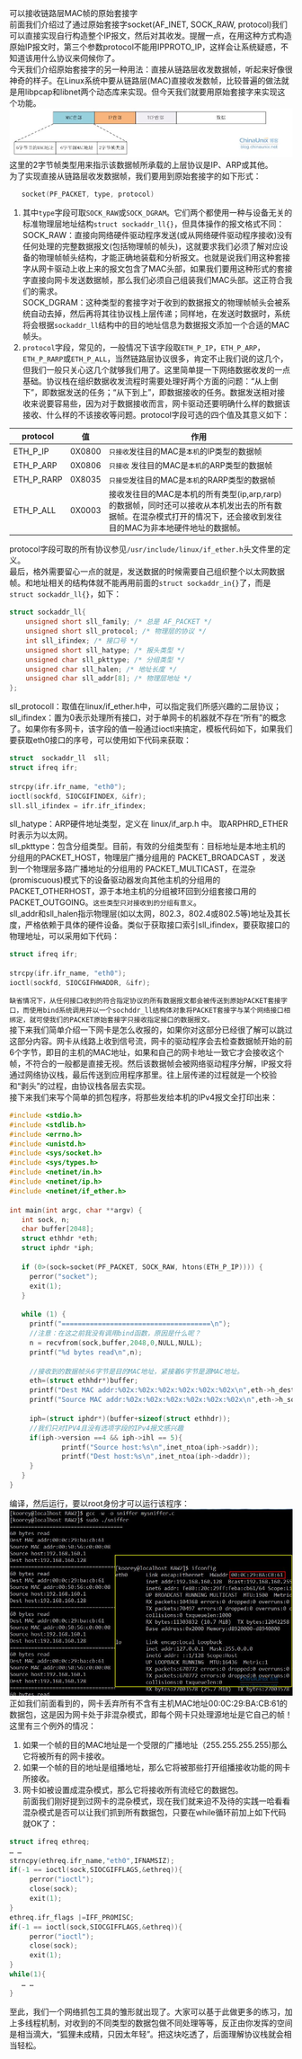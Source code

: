 可以接收链路层MAC帧的原始套接字  
    前面我们介绍过了通过原始套接字socket(AF_INET, SOCK_RAW, protocol)我们可以直接实现自行构造整个IP报文，然后对其收发。提醒一点，在用这种方式构造原始IP报文时，第三个参数protocol不能用IPPROTO_IP，这样会让系统疑惑，不知道该用什么协议来伺候你了。    
     今天我们介绍原始套接字的另一种用法：直接从链路层收发数据帧，听起来好像很神奇的样子。在Linux系统中要从链路层(MAC)直接收发数帧，比较普遍的做法就是用libpcap和libnet两个动态库来实现。但今天我们就要用原始套接字来实现这个功能。  
     ![](_v_images/_1554720181_9896.jpg)  
     这里的2字节帧类型用来指示该数据帧所承载的上层协议是IP、ARP或其他。  
     为了实现直接从链路层收发数据帧，我们要用到原始套接字的如下形式：  
```c++
   socket(PF_PACKET, type, protocol)
```
1. 其中`type`字段可取`SOCK_RAW`或`SOCK_DGRAM`。它们两个都使用一种与设备无关的标准物理层地址结构`struct sockaddr_ll{}`，但具体操作的报文格式不同：  
    SOCK_RAW：直接向网络硬件驱动程序发送(或从网络硬件驱动程序接收)没有任何处理的完整数据报文(包括物理帧的帧头)，这就要求我们必须了解对应设备的物理帧帧头结构，才能正确地装载和分析报文。也就是说我们用这种套接字从网卡驱动上收上来的报文包含了MAC头部，如果我们要用这种形式的套接字直接向网卡发送数据帧，那么我们必须自己组装我们MAC头部。这正符合我们的需求。  
    SOCK_DGRAM：这种类型的套接字对于收到的数据报文的物理帧帧头会被系统自动去掉，然后再将其往协议栈上层传递；同样地，在发送时数据时，系统将会根据`sockaddr_ll`结构中的目的地址信息为数据报文添加一个合适的MAC帧头。  
2. `protocol`字段，常见的，一般情况下该字段取`ETH_P_IP`，`ETH_P_ARP`，`ETH_P_RARP`或`ETH_P_ALL`，当然链路层协议很多，肯定不止我们说的这几个，但我们一般只关心这几个就够我们用了。这里简单提一下网络数据收发的一点基础。协议栈在组织数据收发流程时需要处理好两个方面的问题：“从上倒下”，即数据发送的任务；“从下到上”，即数据接收的任务。数据发送相对接收来说要容易些，因为对于数据接收而言，网卡驱动还要明确什么样的数据该接收、什么样的不该接收等问题。protocol字段可选的四个值及其意义如下：  

| protocol | 值 | 作用 |
| --- | --- | --- |
| ETH_P_IP | 0X0800 | `只接收`发往目的MAC是`本机`的IP类型的数据帧 |
| ETH_P_ARP | 0X0806 | `只接收` 发往目的MAC是`本机`的ARP类型的数据帧 |
| ETH_P_RARP | 0X8035 | `只接受`发往目的MAC是`本机`的RARP类型的数据帧 |
| ETH_P_ALL | 0X0003 | 接收发往目的MAC是本机的所有类型(ip,arp,rarp)的数据帧，同时还可以接收从本机发出去的所有数据帧。在混杂模式打开的情况下，还会接收到发往目的MAC为非本地硬件地址的数据帧。 |  

protocol字段可取的所有协议参见`/usr/include/linux/if_ether.h`头文件里的定义。  
最后，格外需要留心一点的就是，发送数据的时候需要自己组织整个以太网数据帧。和地址相关的结构体就不能再用前面的`struct sockaddr_in{}`了，而是`struct sockaddr_ll{}`，如下：  
```c++
struct sockaddr_ll{ 
    unsigned short sll_family; /* 总是 AF_PACKET */ 
    unsigned short sll_protocol; /* 物理层的协议 */ 
    int sll_ifindex; /* 接口号 */ 
    unsigned short sll_hatype; /* 报头类型 */ 
    unsigned char sll_pkttype; /* 分组类型 */ 
    unsigned char sll_halen; /* 地址长度 */ 
    unsigned char sll_addr[8]; /* 物理层地址 */ 
};
```
 sll_protocoll：取值在linux/if_ether.h中，可以指定我们所感兴趣的二层协议；  
 sll_ifindex：置为0表示处理所有接口，对于单网卡的机器就不存在“所有”的概念了。如果你有多网卡，该字段的值一般通过ioctl来搞定，模板代码如下，如果我们要获取eth0接口的序号，可以使用如下代码来获取：  
```c++
struct  sockaddr_ll  sll;
struct ifreq ifr;

strcpy(ifr.ifr_name, "eth0");
ioctl(sockfd, SIOCGIFINDEX, &ifr);
sll.sll_ifindex = ifr.ifr_ifindex;
```

sll_hatype：ARP硬件地址类型，定义在 linux/if_arp.h 中。 取ARPHRD_ETHER时表示为以太网。  
sll_pkttype：包含分组类型。目前，有效的分组类型有：目标地址是本地主机的分组用的PACKET_HOST，物理层广播分组用的 PACKET_BROADCAST ，发送到一个物理层多路广播地址的分组用的 PACKET_MULTICAST，在混杂(promiscuous)模式下的设备驱动器发向其他主机的分组用的 PACKET_OTHERHOST，源于本地主机的分组被环回到分组套接口用的PACKET_OUTGOING。`这些类型只对接收到的分组有意义`。  
     sll_addr和sll_halen指示物理层(如以太网，802.3，802.4或802.5等)地址及其长度，严格依赖于具体的硬件设备。类似于获取接口索引sll_ifindex，要获取接口的物理地址，可以采用如下代码：  
```c++
struct ifreq ifr;

strcpy(ifr.ifr_name, "eth0");
ioctl(sockfd, SIOCGIFHWADDR, &ifr);
```

`缺省情况下，从任何接口收到的符合指定协议的所有数据报文都会被传送到原始PACKET套接字口，而使用bind系统调用并以一个sochddr_ll结构体对象将PACKET套接字与某个网络接口相绑定，就可使我们的PACKET原始套接字只接收指定接口的数据报文。`  
     接下来我们简单介绍一下网卡是怎么收报的，如果你对这部分已经很了解可以跳过这部分内容。网卡从线路上收到信号流，网卡的驱动程序会去检查数据帧开始的前6个字节，即目的主机的MAC地址，如果和自己的网卡地址一致它才会接收这个帧，不符合的一般都是直接无视。然后该数据帧会被网络驱动程序分解，IP报文将通过网络协议栈，最后传送到应用程序那里。往上层传递的过程就是一个校验和“剥头”的过程，由协议栈各层去实现。  
     接下来我们来写个简单的抓包程序，将那些发给本机的IPv4报文全打印出来：  
```c++
#include <stdio.h>
#include <stdlib.h>
#include <errno.h>
#include <unistd.h>
#include <sys/socket.h>
#include <sys/types.h>
#include <netinet/in.h>
#include <netinet/ip.h>
#include <netinet/if_ether.h>

int main(int argc, char **argv) {
   int sock, n;
   char buffer[2048];
   struct ethhdr *eth;
   struct iphdr *iph;

   if (0>(sock=socket(PF_PACKET, SOCK_RAW, htons(ETH_P_IP)))) {
     perror("socket");
     exit(1);
   }

   while (1) {
     printf("=====================================\n");
     //注意：在这之前我没有调用bind函数，原因是什么呢？
     n = recvfrom(sock,buffer,2048,0,NULL,NULL);
     printf("%d bytes read\n",n);

     //接收到的数据帧头6字节是目的MAC地址，紧接着6字节是源MAC地址。
     eth=(struct ethhdr*)buffer;
     printf("Dest MAC addr:%02x:%02x:%02x:%02x:%02x:%02x\n",eth->h_dest[0],eth->h_dest[1],eth->h_dest[2],eth->h_dest[3],eth->h_dest[4],eth->h_dest[5]);
     printf("Source MAC addr:%02x:%02x:%02x:%02x:%02x:%02x\n",eth->h_source[0],eth->h_source[1],eth->h_source[2],eth->h_source[3],eth->h_source[4],eth->h_source[5]);

     iph=(struct iphdr*)(buffer+sizeof(struct ethhdr));
     //我们只对IPV4且没有选项字段的IPv4报文感兴趣
     if(iph->version ==4 && iph->ihl == 5){
             printf("Source host:%s\n",inet_ntoa(iph->saddr));
             printf("Dest host:%s\n",inet_ntoa(iph->daddr));
     }
   }
}
```
编译，然后运行，要以root身份才可以运行该程序：  
![](_v_images/_1554720830_21237.jpg)  
    正如我们前面看到的，网卡丢弃所有不含有主机MAC地址00:0C:29:BA:CB:61的数据包，这是因为网卡处于非混杂模式，即每个网卡只处理源地址是它自己的帧！  
    这里有三个例外的情况：  
1. 如果一个帧的目的MAC地址是一个受限的广播地址（255.255.255.255)那么它将被所有的网卡接收。
2. 如果一个帧的目的地址是组播地址，那么它将被那些打开组播接收功能的网卡所接收。
3. 网卡如被设置成混杂模式，那么它将接收所有流经它的数据包。  
    前面我们刚好提到过网卡的混杂模式，现在我们就来迫不及待的实践一哈看看混杂模式是否可以让我们抓到所有数据包，只要在while循环前加上如下代码就OK了：  

```c++
struct ifreq ethreq;
… …
strncpy(ethreq.ifr_name,"eth0",IFNAMSIZ);
if(-1 == ioctl(sock,SIOCGIFFLAGS,&ethreq)){
     perror("ioctl");
     close(sock);
     exit(1);
}
ethreq.ifr_flags |=IFF_PROMISC;
if(-1 == ioctl(sock,SIOCGIFFLAGS,&ethreq)){
     perror("ioctl");
     close(sock);
     exit(1);
}
while(1){
   … …
}
```
至此，我们一个网络抓包工具的雏形就出现了。大家可以基于此做更多的练习，加上多线程机制，对收到的不同类型的数据包做不同处理等等，反正由你发挥的空间是相当滴大，“狐狸未成精，只因太年轻”。把这块吃透了，后面理解协议栈就会相当轻松。  
